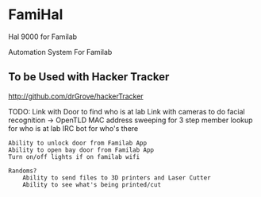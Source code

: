 FamiHal
=======

Hal 9000 for Familab

Automation System For Familab

## To be Used with Hacker Tracker
http://github.com/drGrove/hackerTracker


TODO:
	Link with Door to find who is at lab
	Link with cameras to do facial recognition -> OpenTLD
	MAC address sweeping for 3 step member lookup for who is at lab
	IRC bot for who's there

	Ability to unlock door from Familab App
	Ability to open bay door from Familab App
	Turn on/off lights if on familab wifi

	Randoms?
		Ability to send files to 3D printers and Laser Cutter
		Ability to see what's being printed/cut	



